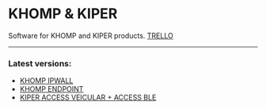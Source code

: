 # KHOMP & KIPER

Software for KHOMP and KIPER products.
[TRELLO](https://trello.com/b/1UfwZpxA/surix)

---

### Latest versions:

* [KHOMP IPWALL]()
* [KHOMP ENDPOINT]()
* [KIPER ACCESS VEICULAR + ACCESS BLE](https://github.com/surixArg/khomp/blob/main/kiper_access/1.0.13-upd28.zip)


